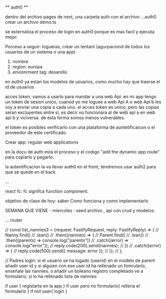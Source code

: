 

** auth0 **

dentro del archivo pages de next, una carpeta auth con el archivo ...auth0.
crear un archivo demo.ts

se externaliza el proceso de login en auth0 porque es mas facil y ejecuta mejor.

Porceso a seguir: logueras, crear un tentant (agurpaciond de todos los usuarios de un sistema o una app)
1. nombre
2. region: europa
3. envionrment tag: desarollo

en auth0 ya estan los modelos de usuarios, como mucho hay que traerse el id de usuarios

acces token, vamos a usarlo para mandar a una web Api: en mi app tengo un token de sesion unico, cuanod yo me loguee a web Api A o web Api b les voy a enviar una copia a cada uno. el acces token es unico, pero las copias seran excluyentes entre si, es decir no funcionara al de web api a en web api b y viciversa. de esta forma somos menos vulnerables.

el token es posibles verificarlo con una plataforma de auntetificaicon o el proveedor de este certificado.

Crear app: regular web applications

en la docu de auth esta el proceso y el codigo  "add the dynamic app route" para copiarlo y pegarlo.

la autentificacion la va llevar auth0 en el front, tendremos  usar auth2 para que se quede en el back

...

react fc: fc signifca function component.

objetivo de clase de hoy: saber Como funciona y como implementarlo


SEMANA QUE VIENE - miercoles : seed archivo , api con crud y modelos.


... router


// const list_nannies3 = (request: FastifyRequest, reply: FastifyReply) => {
//   Nanny.find()
//     .lean()
//     .then((nannies) => {
//       Parent.find()
//         .lean()
//         .then((parents) => console.log("parents"))
//         .catch((error) => console.log("error"));
//       reply.code(200).send(nannies);
//     })
//     .catch((error) => {
//       reply.code(500).send({ message: error });
//     });
// };





// Padres login:
si el usuario se ha logado (userid) en el modelo de parent añadir user id y si alguien con ese user id ha rellenado un fomrulario, enseñale las nannies. o añadir un boleano registro completado ve a formulario, si lo ha rellenado lista de nannies:

if user {
    registarte en la app
}
if user pero no formulario{
    rellena el formulario
}
if not user{
    login
}